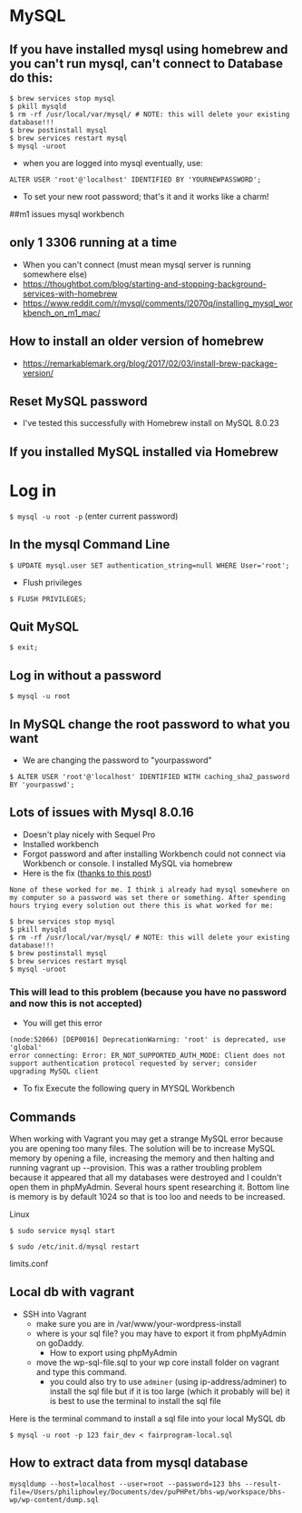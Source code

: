 # MySQL 
## If you have installed mysql using homebrew and you can't run mysql, can't connect to Database do this:

```
$ brew services stop mysql
$ pkill mysqld
$ rm -rf /usr/local/var/mysql/ # NOTE: this will delete your existing database!!!
$ brew postinstall mysql
$ brew services restart mysql
$ mysql -uroot
```

* when you are logged into mysql eventually, use:

```
ALTER USER 'root'@'localhost' IDENTIFIED BY 'YOURNEWPASSWORD';
```

* To set your new root password; that's it and it works like a charm!

##m1 issues mysql workbench
## only 1 3306 running at a time
* When you can't connect (must mean mysql server is running somewhere else)
* https://thoughtbot.com/blog/starting-and-stopping-background-services-with-homebrew
* https://www.reddit.com/r/mysql/comments/l2070q/installing_mysql_workbench_on_m1_mac/

## How to install an older version of homebrew
* https://remarkablemark.org/blog/2017/02/03/install-brew-package-version/

## Reset MySQL password
* I've tested this successfully with Homebrew install on MySQL 8.0.23

## If you installed MySQL installed via Homebrew
# Log in
`$ mysql -u root -p` (enter current password)

## In the mysql Command Line
`$ UPDATE mysql.user SET authentication_string=null WHERE User='root';`

* Flush privileges

`$ FLUSH PRIVILEGES;`

## Quit MySQL
`$ exit;`

## Log in without a password
`$ mysql -u root`

## In MySQL change the root password to what you want
* We are changing the password to "yourpassword"

`$ ALTER USER 'root'@'localhost' IDENTIFIED WITH caching_sha2_password BY 'yourpasswd';`

## Lots of issues with Mysql 8.0.16
* Doesn't play nicely with Sequel Pro
* Installed workbench
* Forgot password and after installing Workbench could not connect via Workbench or console. I installed MySQL via homebrew
* Here is the fix ([thanks to this post](https://stackoverflow.com/questions/9695362/macosx-homebrew-mysql-root-password))

```
None of these worked for me. I think i already had mysql somewhere on my computer so a password was set there or something. After spending hours trying every solution out there this is what worked for me:

$ brew services stop mysql
$ pkill mysqld
$ rm -rf /usr/local/var/mysql/ # NOTE: this will delete your existing database!!!
$ brew postinstall mysql
$ brew services restart mysql
$ mysql -uroot
```

### This will lead to this problem (because you have no password and now this is not accepted)
* You will get this error

```
(node:52066) [DEP0016] DeprecationWarning: 'root' is deprecated, use 'global'
error connecting: Error: ER_NOT_SUPPORTED_AUTH_MODE: Client does not support authentication protocol requested by server; consider upgrading MySQL client
```

* To fix Execute the following query in MYSQL Workbench


## Commands

When working with Vagrant you may get a strange MySQL error because you are opening too many files. The solution will be to increase MySQL memory by opening a file, increasing the memory and then halting and running vagrant up --provision. This was a rather troubling problem because it appeared that all my databases were destroyed and I couldn't open them in phpMyAdmin. Several hours spent researching it. Bottom line is memory is by default 1024 so that is too loo and needs to be increased. 

Linux

```
$ sudo service mysql start
```

```
$ sudo /etc/init.d/mysql restart
```

limits.conf

## Local db with vagrant

* SSH into Vagrant
    - make sure you are in /var/www/your-wordpress-install
    - where is your sql file? you may have to export it from phpMyAdmin on goDaddy.
        + How to export using phpMyAdmin
    - move the wp-sql-file.sql to your wp core install folder on vagrant and type this command.
        + you could also try to use `adminer` (using ip-address/adminer) to install the sql file but if it is too large (which it probably will be) it is best to use the terminal to install the sql file

Here is the terminal command to install a sql file into your local MySQL db

```
$ mysql -u root -p 123 fair_dev < fairprogram-local.sql
```


## How to extract data from mysql database

```
mysqldump --host=localhost --user=root --password=123 bhs --result-file=/Users/philiphowley/Documents/dev/puPHPet/bhs-wp/workspace/bhs-wp/wp-content/dump.sql
```
